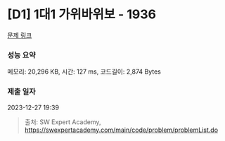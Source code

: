 # [D1] 1대1 가위바위보 - 1936 

[문제 링크](https://swexpertacademy.com/main/code/problem/problemDetail.do?contestProbId=AV5PjKXKALcDFAUq) 

### 성능 요약

메모리: 20,296 KB, 시간: 127 ms, 코드길이: 2,874 Bytes

### 제출 일자

2023-12-27 19:39



> 출처: SW Expert Academy, https://swexpertacademy.com/main/code/problem/problemList.do